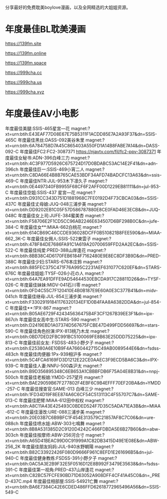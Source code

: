 分享最好的免费耽美boylove漫画，以及全网精选的大姐姐资源。

# 年度最佳BL耽美漫画

https://139fm.site

https://139fm.online

https://139fm.space

https://999cha.cc

https://999cha.us

https://999cha.xyz

# 年度最佳AV小电影

年度最佳美腿:SSIS-465星宮—花
magnet:?xt=urn:btih:E43EAF77D08E67E75B5311F1ACDD85E7A2A93F37&dn=SSIS-465C
年度最佳黑丝:DASS-092美谷朱里
magnet:?xt=urn:btih:6A784758D7A45C865403A550FD1A14B8FABE7A14&dn=DASS-092-C
年度最佳FC2:FC2-3087371
https://njavtv.com/fil/fc2-ppv-3087371
年度最佳女秘书:ADN-396白峰三力
magnet:?xt=urn:btih:4C3F977D5926C675724D17D0BDABC53AC14E2F41&dn=adn-396ch
年度最佳巨一:SSIS-469小宵二人
magnet:?xt=urn:btih:C8DA66E4B8B765CAE53BDF34AFD74BADCFC13A63&dn=ssis-469-C
年度最佳NTR:JUL-953木下凛久子
magnet:?xt=urn:btih:0E4497340FB9955F68CF6F2AFF00D1229EB81111&dn=jul-953-C
年度最佳空姐:SSIS-437 星宮—花
magnet:?xt=urn:btih:D931CC343D751D1881968C7FE0192D4F73CBCA03&dn=SSIS-437C
年度最佳丈母娘:JUQ-048三浦步美
magnet:?xt=urn:btih:DD9202EB1C05F57D586787880E8CE0FAD46E3ECB&dn=JUQ-048C
年度最佳女上司:JUFE-384蜜美杏
magnet:?xt=urn:btih:F58706E2F1CD5CC96AB2246E634507D6BF298B0C&dn=jufe-384-C
年度最佳女**:MIAA-662白桃花
magnet:?xt=urn:btih:614CB69C46CCDE936028DCFF0B510821B8FEE590&dn=MIAA-662_3K-C
年度最佳女佣人:SSIS-522東雲子
magnet:?xt=urn:btih:478F84DE7686FA91C1A619A20700659FFD2AA2EC&dn=SSIS-522-C
年度最佳纯爱:PRED-388山岸逢花
magnet:?xt=urn:btih:8BB38C4D6170FEB6184F7162480E9E8EC8DF3B9D&dn=PRED-388C
年度最佳少妇:STARS-676本庄鈴
magnet:?xt=urn:btih:885FEC375C471F76A995C2231AEF631077C620EF&dn=STARS-676C
年度最佳姐姐:TYSF-026小花の人
magnet:?xt=urn:btih:64A7EA91DFFE9AD54644530EBCDA917C28811D26&dn=TYSF-026-C
年度最佳妹妹:MIDV-041石川零
magnet:?xt=urn:btih:0FD4C55C7F120410E4B0B187E9E60A0E3C377B41&dn=midv-041ch
年度最佳继母:JUL-854三浦步美
magnet:?xt=urn:btih:F33029191841176320134EF1D0B4FAA8A6382DDA&dn=jul-854-C
年度最佳**:1PX-867
magnet:?xt=urn:btih:B05AE6729F424345636475B4F3CF1267B39EE3F1&dn=ipx-867ch
年度最佳女高中生:STARS-590
magnet:?xt=urn:btih:D2419EBD1A07374D567675FCBE47D499FDD56697&dn=stars-590-C
年度最佳角色扮演:IPX-813桃乃木龙
magnet:?xt=urn:btih:0BD7DED2FBC991BC5100069FE8B63E25DDD75225&dn=ipx-813-C
年度最佳前女友: FSDSS-483小野夕子
magnet:?xt=urn:btih:E25380A6E10B9F4A7660442715C49AB0089544E6&dn=fsdss-483ch
年度最佳肉便器:1Px-939相沪多
magnet:?xt=urn:btih:5C4FCA6169FD3D1212E22CE0AAEC3F9ECD5BA6C3&dn=IPX-939-C
年度最佳人妻:NNPJ-500森沪太
magnet:?xt=urn:btih:B9D356895348C6EB653A1CBBBFDB6F75A04E8B31&dn=nnpj-500ch
年度最佳老板娘:YMDD-257望月
magnet:?xt=urn:btih:BAE29059B67F277802F4EBF6C9B4EFFF70EF20BA&dn=YMDD-257-C
年度最佳搜查官:SAME-013 白峰三少
magnet:?xt=urn:btih:1FD34D19F8EE874A6C6CF54C513113C4F55707C7&dn=SAME-013-C
年度最佳肥臂:MIAA-612田中权权
magnet:?xt=urn:btih:A8C11A43E425493C0BDED524F7D35C5ADA71EA3B&dn=MIAA-612-C
年度最佳漫改:URE-088三浦步美
magnet:?xt=urn:btih:20E03B7C6B9BFC1F454E313579C21857AF8C7C06&dn=ure-088ch
年度最佳喷水娃:ABW-303七鳴舞
magnet:?xt=urn:btih:8B8A531385D2C9120D4242C466FDBDA5E6B27B60&dn=abw-303ch
年度最佳按摩师:ABW-256河合寸
magnet:?xt=urn:btih:A65D41BEAC99D0C91999A1C82DB3415D49E1E08E&dn=ABW-256_2K
年度最佳朋友妈妈:JUL-940水野朝陽
magnet:?xt=urn:btih:B82C33922426F080D9666F961C8EFD1E261696B5&dn=jul-940-C
年度最佳健身教练:FSDSS-391小野夕子
magnet:?xt=urn:btih:0AC5A3E2B9F32E5F0516D12E8B992F3479E35638&dn=fsdss-391-C
年度最佳第一视角:PRED-437山岸逢花
magnet:?xt=urn:btih:C82BC57FCFE90BD71D63052A908DFF4CF41A45C0&dn=_PRED-437C.mp4
年度最佳相部屋:SSIS-54921亡舞
magnet:?xt=urn:btih:BA6E7384C42E6CDED486FFD62618772965496A56&dn=SSIS-549-C
